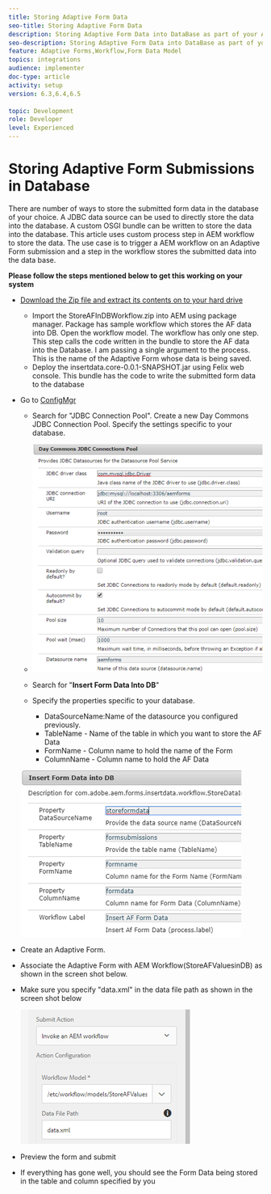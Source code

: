 ```yaml
---
title: Storing Adaptive Form Data
seo-title: Storing Adaptive Form Data
description: Storing Adaptive Form Data into DataBase as part of your AEM Workflow
seo-description: Storing Adaptive Form Data into DataBase as part of your AEM Workflow
feature: Adaptive Forms,Workflow,Form Data Model
topics: integrations
audience: implementer
doc-type: article
activity: setup
version: 6.3,6.4,6.5

topic: Development
role: Developer
level: Experienced
---
```


# Storing Adaptive Form Submissions in Database

There are number of ways to store the submitted form data in the database of your choice. A JDBC data source can be used to directly store the data into the database. A custom OSGI bundle can be written to store the data into the database. This article uses custom process step in AEM workflow to store the data.
The use case is to trigger a AEM workflow on an Adaptive Form submission and a step in the workflow stores the submitted data into the data base. 

**Please follow the steps mentioned below to get this working on your system**

* [Download the Zip file and extract its contents on to your hard drive](assets/storeafdataindb.zip)

  * Import the StoreAFInDBWorkflow.zip into AEM using package manager. Package has sample workflow which stores the AF data into DB. Open the workflow model. The workflow has only one step. This step calls the code written in the bundle to store the AF data into the Database. I am passing a single argument to the process. This is the name of the Adaptive Form whose data is being saved.
  * Deploy the insertdata.core-0.0.1-SNAPSHOT.jar using Felix web console. This bundle has the code to write the submitted form data to the database

* Go to [ConfigMgr](http://localhost:4502/system/console/configMgr)

  * Search for "JDBC Connection Pool". Create a new Day Commons JDBC Connection Pool. Specify the settings specific to your database.

  * ![jdbc connection pool](assets/jdbc-connection-pool.png)
  * Search for "**Insert Form Data Into DB**"
  * Specify the properties specific to your database.
    * DataSourceName:Name of the datasource you configured previously.
    * TableName - Name of the table in which you want to store the AF Data
    * FormName - Column name to hold the name of the Form
    * ColumnName - Column name to hold the AF Data

  ![insertdata](assets/insertdata.PNG)

* Create an Adaptive Form.

* Associate the Adaptive Form with AEM Workflow(StoreAFValuesinDB) as shown in the screen shot below.

* Make sure you specify "data.xml" in the data file path as shown in the screen shot below

  ![submission](assets/submissionafforms.png)

* Preview the form and submit

* If everything has gone well, you should see the Form Data being stored in the table and column specified by you




